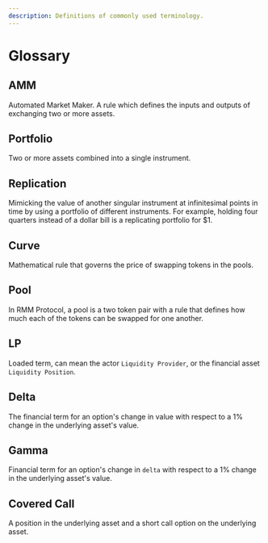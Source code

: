 ```yaml
---
description: Definitions of commonly used terminology.
---
```


# Glossary

## AMM

Automated Market Maker. A rule which defines the inputs and outputs of exchanging two or more assets.

## Portfolio

Two or more assets combined into a single instrument.

## Replication

Mimicking the value of another singular instrument at infinitesimal points in time by using a portfolio of different instruments. For example, holding four quarters instead of a dollar bill is a replicating portfolio for $1.

## Curve

Mathematical rule that governs the price of swapping tokens in the pools.

## Pool

In RMM Protocol, a pool is a two token pair with a rule that defines how much each of the tokens can be swapped for one another.

## LP

Loaded term, can mean the actor `Liquidity Provider`, or the financial asset `Liquidity Position`.

## Delta

The financial term for an option's change in value with respect to a 1% change in the underlying asset's value.

## Gamma

Financial term for an option's change in `delta` with respect to a 1% change in the underlying asset's value.

## Covered Call

A position in the underlying asset and a short call option on the underlying asset.
